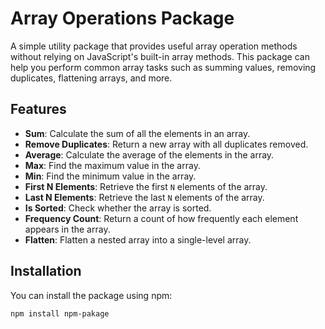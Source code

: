 # Array Operations Package

A simple utility package that provides useful array operation methods without relying on JavaScript's built-in array methods. This package can help you perform common array tasks such as summing values, removing duplicates, flattening arrays, and more.

## Features

- **Sum**: Calculate the sum of all the elements in an array.
- **Remove Duplicates**: Return a new array with all duplicates removed.
- **Average**: Calculate the average of the elements in the array.
- **Max**: Find the maximum value in the array.
- **Min**: Find the minimum value in the array.
- **First N Elements**: Retrieve the first `N` elements of the array.
- **Last N Elements**: Retrieve the last `N` elements of the array.
- **Is Sorted**: Check whether the array is sorted.
- **Frequency Count**: Return a count of how frequently each element appears in the array.
- **Flatten**: Flatten a nested array into a single-level array.

## Installation

You can install the package using npm:

```bash
npm install npm-pakage
